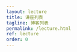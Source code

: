 ```yaml
---
layout: lecture
title: 讲座列表
tagline: 博客列表
permalink: /lecture.html
ref: lecture
order: 0
---
```


[//]: # (所有讲座如下：)

